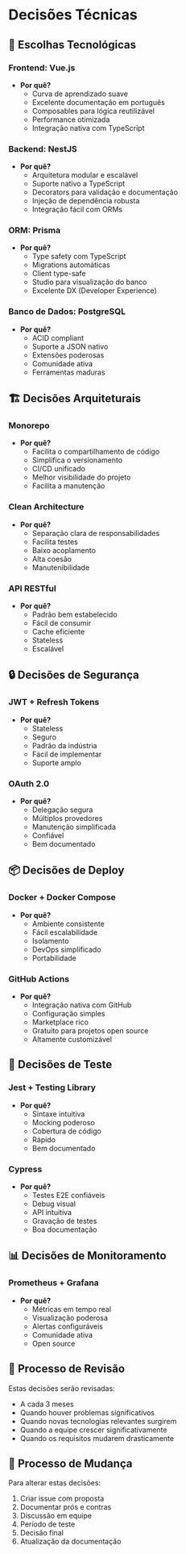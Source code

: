 # Decisões Técnicas

## 🎯 Escolhas Tecnológicas

### Frontend: Vue.js

- **Por quê?**
    - Curva de aprendizado suave
    - Excelente documentação em português
    - Composables para lógica reutilizável
    - Performance otimizada
    - Integração nativa com TypeScript

### Backend: NestJS

- **Por quê?**
    - Arquitetura modular e escalável
    - Suporte nativo a TypeScript
    - Decorators para validação e documentação
    - Injeção de dependência robusta
    - Integração fácil com ORMs

### ORM: Prisma

- **Por quê?**
    - Type safety com TypeScript
    - Migrations automáticas
    - Client type-safe
    - Studio para visualização do banco
    - Excelente DX (Developer Experience)

### Banco de Dados: PostgreSQL

- **Por quê?**
    - ACID compliant
    - Suporte a JSON nativo
    - Extensões poderosas
    - Comunidade ativa
    - Ferramentas maduras

## 🏗️ Decisões Arquiteturais

### Monorepo

- **Por quê?**
    - Facilita o compartilhamento de código
    - Simplifica o versionamento
    - CI/CD unificado
    - Melhor visibilidade do projeto
    - Facilita a manutenção

### Clean Architecture

- **Por quê?**
    - Separação clara de responsabilidades
    - Facilita testes
    - Baixo acoplamento
    - Alta coesão
    - Manutenibilidade

### API RESTful

- **Por quê?**
    - Padrão bem estabelecido
    - Fácil de consumir
    - Cache eficiente
    - Stateless
    - Escalável

## 🔒 Decisões de Segurança

### JWT + Refresh Tokens

- **Por quê?**
    - Stateless
    - Seguro
    - Padrão da indústria
    - Fácil de implementar
    - Suporte amplo

### OAuth 2.0

- **Por quê?**
    - Delegação segura
    - Múltiplos provedores
    - Manutenção simplificada
    - Confiável
    - Bem documentado

## 📦 Decisões de Deploy

### Docker + Docker Compose

- **Por quê?**
    - Ambiente consistente
    - Fácil escalabilidade
    - Isolamento
    - DevOps simplificado
    - Portabilidade

### GitHub Actions

- **Por quê?**
    - Integração nativa com GitHub
    - Configuração simples
    - Marketplace rico
    - Gratuito para projetos open source
    - Altamente customizável

## 🧪 Decisões de Teste

### Jest + Testing Library

- **Por quê?**
    - Sintaxe intuitiva
    - Mocking poderoso
    - Cobertura de código
    - Rápido
    - Bem documentado

### Cypress

- **Por quê?**
    - Testes E2E confiáveis
    - Debug visual
    - API intuitiva
    - Gravação de testes
    - Boa documentação

## 📊 Decisões de Monitoramento

### Prometheus + Grafana

- **Por quê?**
    - Métricas em tempo real
    - Visualização poderosa
    - Alertas configuráveis
    - Comunidade ativa
    - Open source

## 🔄 Processo de Revisão

Estas decisões serão revisadas:

- A cada 3 meses
- Quando houver problemas significativos
- Quando novas tecnologias relevantes surgirem
- Quando a equipe crescer significativamente
- Quando os requisitos mudarem drasticamente

## 📝 Processo de Mudança

Para alterar estas decisões:

1. Criar issue com proposta
2. Documentar prós e contras
3. Discussão em equipe
4. Período de teste
5. Decisão final
6. Atualização da documentação
